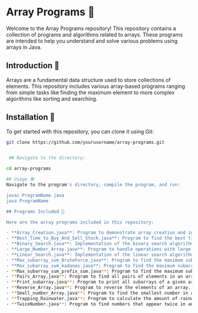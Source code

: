 
# Array Programs 🧮

Welcome to the Array Programs repository! This repository contains a collection of programs and algorithms related to arrays. These programs are intended to help you understand and solve various problems using arrays in Java.

## Introduction 📖

Arrays are a fundamental data structure used to store collections of elements. This repository includes various array-based programs ranging from simple tasks like finding the maximum element to more complex algorithms like sorting and searching.

## Installation 💾

To get started with this repository, you can clone it using Git:


```bash
git clone https://github.com/yourusername/array-programs.git


 ## Navigate to the directory:

cd array-programs

## Usage 🛠️
Navigate to the program's directory, compile the program, and run:

javac ProgramName.java
java ProgramName

## Programs Included 📑

Here are the array programs included in this repository:

- **Array_Creation.java**: Program to demonstrate array creation and initialization.
- **Best_Time_to_Buy_And_Sell_Stock.java**: Program to find the best time to buy and sell stock for maximum profit.
- **Binary_Search.java**: Implementation of the binary search algorithm.
- **Large_Number_Array.java**: Program to handle operations with large numbers stored in arrays.
- **Linear_Search.java**: Implementation of the linear search algorithm.
- **Max_subarray_sum_BruteForce.java**: Program to find the maximum subarray sum using the brute force approach.
- **Max_subarray_sum_kadanes.java**: Program to find the maximum subarray sum using Kadane's algorithm.
- **Max_subarray_sum_prefix_sum.java**: Program to find the maximum subarray sum using the prefix sum approach.
- **Pairs_Array.java**: Program to find all pairs of elements in an array.
- **Print_subarray.java**: Program to print all subarrays of a given array.
- **Reverse_Array.java**: Program to reverse the elements of an array.
- **Small_number_Array.java**: Program to find the smallest number in an array.
- **Trapping_Rainwater.java**: Program to calculate the amount of rainwater trapped between bars.
- **TwiceNumber.java**: Program to find numbers that appear twice in an array.
